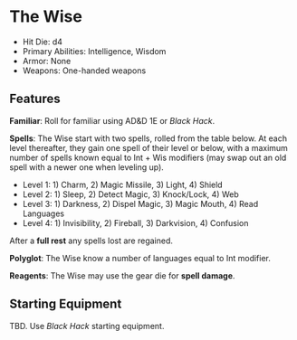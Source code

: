 # The Wise

* Hit Die: d4
* Primary Abilities: Intelligence, Wisdom
* Armor: None
* Weapons: One-handed weapons

## Features

**Familiar**: Roll for familiar using AD&D 1E or _Black Hack_.

**Spells**: The Wise start with two spells, rolled from the table below. At each level thereafter, they gain one spell of their level or below, with a maximum number of spells known equal to Int + Wis modifiers (may swap out an old spell with a newer one when leveling up).

* Level 1: 1) Charm, 2) Magic Missile, 3) Light, 4) Shield
* Level 2: 1) Sleep, 2) Detect Magic, 3) Knock/Lock, 4) Web
* Level 3: 1) Darkness, 2) Dispel Magic, 3) Magic Mouth, 4) Read Languages
* Level 4: 1) Invisibility, 2) Fireball, 3) Darkvision, 4) Confusion

After a **full rest** any spells lost are regained.

**Polyglot**: The Wise know a number of languages equal to Int modifier.

**Reagents**: The Wise may use the gear die for **spell damage**.

## Starting Equipment

TBD. Use _Black Hack_ starting equipment.